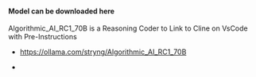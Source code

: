 #### Model can be downloaded here
Algorithmic_AI_RC1_70B is a Reasoning Coder to Link to Cline on VsCode with Pre-Instructions


- https://ollama.com/stryng/Algorithmic_AI_RC1_70B

- 


